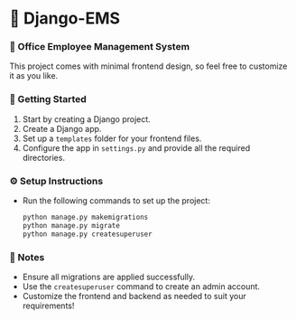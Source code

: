 # 🏢 Django-EMS

### 🌟 Office Employee Management System

This project comes with minimal frontend design, so feel free to customize it as you like.

### 🚀 Getting Started
1. Start by creating a Django project.
2. Create a Django app.
3. Set up a `templates` folder for your frontend files.
4. Configure the app in `settings.py` and provide all the required directories.

### ⚙️ Setup Instructions
- Run the following commands to set up the project:
  ```bash
  python manage.py makemigrations
  python manage.py migrate
  python manage.py createsuperuser
  ```

### 📝 Notes
- Ensure all migrations are applied successfully.
- Use the `createsuperuser` command to create an admin account.
- Customize the frontend and backend as needed to suit your requirements!
